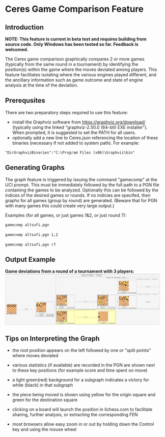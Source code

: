 # Ceres Game Comparison Feature

## Introduction

**NOTE: This feature is current in beta test and requires building from source code. Only Windows has been tested so far. Feedback is welcomed.**

The Ceres game comparison graphically compares 2 or more games (typically from the same round in a tournament)
by identifying the position(s) within the game where the moves deviated among players.
This feature facilitates isolating where the various engines played different,
and the ancillary information such as game outcome and state of engine analysis at the time of the deviation.



## Prerequsites
There are two preparatory steps required to use this feature:
- install the Graphviz software from https://graphviz.org/download/ (typically using the linked "graphviz-2.50.0 (64-bit) EXE installer"). When prompted, it is suggested to set the PATH for all users.
- optionally add a new line to Ceres.json referencing the location of these binaries (necessary if not added to system path). For example:
```
"DirGraphvizBinaries":"C:\Program Files (x86)\Graphviz\bin"
```

## Generating Graphs
The graph feature is triggered by issuing the command "gamecomp" at the UCI prompt. 
This must be immediately followed by the full path to a PGN file containing the games to be analyzed.
Optionally this can be followed by the indices of the desired games or rounds.
If no indicies are specifed, then graphs for all games (group by round) are generated. 
(Beware that for PGN with many games this could create very large output.)

Examples (for all games, or just games 1&2, or just round 7):
```
gamecomp altsufi.pgn 

gamecomp altsufi.pgn 1,2

gamecomp altsufi.pgn r7
```

## Output Example

**Game deviations from a round of a tournament with 3 players:**
![](graph_comp.png)


## Tips on Interpreting the Graph
- the root position appears on the left followed by one or "split points" where moves deviated

- various statistics (if available) are recorded in the PGN are shown next to these key positions  (for example score and time spent on move)

- a light green(red) background for a subgraph indicates a victory for white (black) in that subgraph

- the piece being moved is shown using yellow for the origin square and green for the destination square

- clicking on a board will launch the position in lichess.com to facilitate sharing, further analysis, or extracting the corresponding FEN

- most browsers allow easy zoom in or out by holding down the Control key and using the mouse wheel


